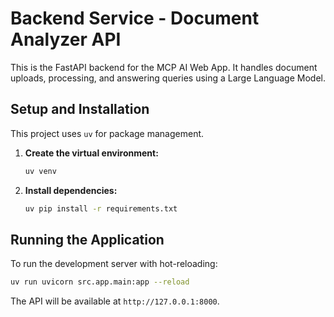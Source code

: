 # Backend Service - Document Analyzer API

This is the FastAPI backend for the MCP AI Web App. It handles document uploads, processing, and answering queries using a Large Language Model.

## Setup and Installation

This project uses `uv` for package management.

1.  **Create the virtual environment:**
    ```bash
    uv venv
    ```
2.  **Install dependencies:**
    ```bash
    uv pip install -r requirements.txt
    ```

## Running the Application

To run the development server with hot-reloading:

```bash
uv run uvicorn src.app.main:app --reload
```

The API will be available at `http://127.0.0.1:8000`.